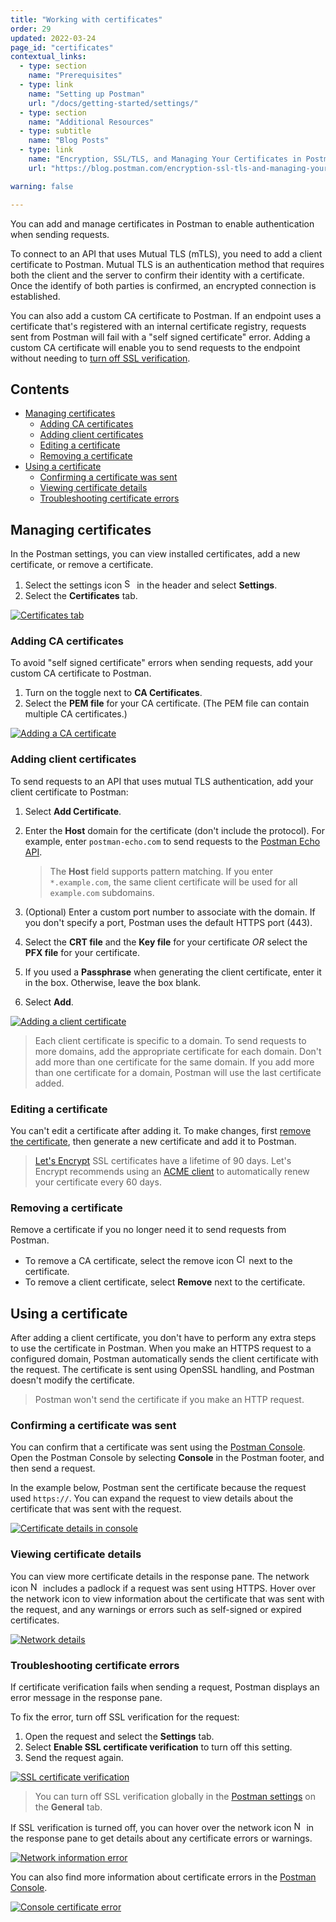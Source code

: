 ```yaml
---
title: "Working with certificates"
order: 29
updated: 2022-03-24
page_id: "certificates"
contextual_links:
  - type: section
    name: "Prerequisites"
  - type: link
    name: "Setting up Postman"
    url: "/docs/getting-started/settings/"
  - type: section
    name: "Additional Resources"
  - type: subtitle
    name: "Blog Posts"
  - type: link
    name: "Encryption, SSL/TLS, and Managing Your Certificates in Postman"
    url: "https://blog.postman.com/encryption-ssl-tls-and-managing-your-certificates-in-postman/"

warning: false

---
```


You can add and manage certificates in Postman to enable authentication when sending requests.

To connect to an API that uses Mutual TLS (mTLS), you need to add a client certificate to Postman. Mutual TLS is an authentication method that requires both the client and the server to confirm their identity with a certificate. Once the identify of both parties is confirmed, an encrypted connection is established.

You can also add a custom CA certificate to Postman. If an endpoint uses a certificate that's registered with an internal certificate registry, requests sent from Postman will fail with a "self signed certificate" error. Adding a custom CA certificate will enable you to send requests to the endpoint without needing to [turn off SSL verification](#troubleshooting-certificate-errors).

## Contents

* [Managing certificates](#managing-certificates)
    * [Adding CA certificates](#adding-ca-certificates)
    * [Adding client certificates](#adding-client-certificates)
    * [Editing a certificate](#editing-a-certificate)
    * [Removing a certificate](#removing-a-certificate)
* [Using a certificate](#using-a-certificate)
    * [Confirming a certificate was sent](#confirming-a-certificate-was-sent)
    * [Viewing certificate details](#viewing-certificate-details)
    * [Troubleshooting certificate errors](#troubleshooting-certificate-errors)

## Managing certificates

In the Postman settings, you can view installed certificates, add a new certificate, or remove a certificate.

1. Select the settings icon <img alt="Settings icon" src="https://assets.postman.com/postman-docs/icon-settings-v9.jpg#icon" width="16px"> in the header and select **Settings**.
1. Select the **Certificates** tab.

[![Certificates tab](https://assets.postman.com/postman-docs/certificates-settings-tab-v9-14.jpg)](https://assets.postman.com/postman-docs/certificates-settings-tab-v9-14.jpg)

### Adding CA certificates

To avoid "self signed certificate" errors when sending requests, add your custom CA certificate to Postman.

1. Turn on the toggle next to **CA Certificates**.
1. Select the **PEM file** for your CA certificate. (The PEM file can contain multiple CA certificates.)

[![Adding a CA certificate](https://assets.postman.com/postman-docs/certificates-add-ca-cert-v9-14.jpg)](https://assets.postman.com/postman-docs/certificates-add-ca-cert-v9-14.jpg)

### Adding client certificates

To send requests to an API that uses mutual TLS authentication, add your client certificate to Postman:

1. Select **Add Certificate**.
1. Enter the **Host** domain for the certificate (don't include the protocol). For example, enter `postman-echo.com` to send requests to the [Postman Echo API](https://www.postman.com/postman/workspace/published-postman-templates/documentation/631643-f695cab7-6878-eb55-7943-ad88e1ccfd65).

    > The **Host** field supports pattern matching. If you enter `*.example.com`, the same client certificate will be used for all `example.com` subdomains.

1. (Optional) Enter a custom port number to associate with the domain. If you don't specify a port, Postman uses the default HTTPS port (443).
1. Select the **CRT file** and the **Key file** for your certificate *OR* select the **PFX file** for your certificate.
1. If you used a **Passphrase** when generating the client certificate, enter it in the box. Otherwise, leave the box blank.
1. Select **Add**.

[![Adding a client certificate](https://assets.postman.com/postman-docs/certificates-add-client-cert-v9-14.jpg)](https://assets.postman.com/postman-docs/certificates-add-client-cert-v9-14.jpg)

> Each client certificate is specific to a domain. To send requests to more domains, add the appropriate certificate for each domain. Don't add more than one certificate for the same domain. If you add more than one certificate for a domain, Postman will use the last certificate added.

### Editing a certificate

You can't edit a certificate after adding it. To make changes, first [remove the certificate](#removing-a-certificate), then generate a new certificate and add it to Postman.

> [Let's Encrypt](https://letsencrypt.org/) SSL certificates have a lifetime of 90 days. Let's Encrypt recommends using an [ACME client](https://letsencrypt.org/docs/client-options/) to automatically renew your certificate every 60 days.

### Removing a certificate

Remove a certificate if you no longer need it to send requests from Postman.

* To remove a CA certificate, select the remove icon <img alt="Close icon" src="https://assets.postman.com/postman-docs/icon-close.jpg#icon" width="16px"> next to the certificate.
* To remove a client certificate, select **Remove** next to the certificate.

## Using a certificate

After adding a client certificate, you don't have to perform any extra steps to use the certificate in Postman. When you make an HTTPS request to a configured domain, Postman automatically sends the client certificate with the request. The certificate is sent using OpenSSL handling, and Postman doesn't modify the certificate.

> Postman won't send the certificate if you make an HTTP request.

### Confirming a certificate was sent

You can confirm that a certificate was sent using the [Postman Console](/docs/sending-requests/troubleshooting-api-requests/). Open the Postman Console by selecting **Console** in the Postman footer, and then send a request.

In the example below, Postman sent the certificate because the request used `https://`. You can expand the request to view details about the certificate that was sent with the request.

[![Certificate details in console](https://assets.postman.com/postman-docs/certificates-console-details-v9-14.jpg)](https://assets.postman.com/postman-docs/certificates-console-details-v9-14.jpg)

### Viewing certificate details

You can view more certificate details in the response pane. The network icon <img alt="Network information locked icon" src="https://assets.postman.com/postman-docs/icon-globe-locked.jpg#icon" width="16px"> includes a padlock if a request was sent using HTTPS. Hover over the network icon to view information about the certificate that was sent with the request, and any warnings or errors such as self-signed or expired certificates.

[![Network details](https://assets.postman.com/postman-docs/certificates-network-details-v9-14.jpg)](https://assets.postman.com/postman-docs/certificates-network-details-v9-14.jpg)

### Troubleshooting certificate errors

If certificate verification fails when sending a request, Postman displays an error message in the response pane.

To fix the error, turn off SSL verification for the request:

1. Open the request and select the **Settings** tab.
1. Select **Enable SSL certificate verification** to turn off this setting.
1. Send the request again.

[![SSL certificate verification](https://assets.postman.com/postman-docs/certificates-ssl-verification-v9-14.jpg)](https://assets.postman.com/postman-docs/certificates-ssl-verification-v9-14.jpg)

> You can turn off SSL verification globally in the [Postman settings](/docs/getting-started/settings/) on the **General** tab.

If SSL verification is turned off, you can hover over the network icon <img alt="Network information error icon" src="https://assets.postman.com/postman-docs/icon-globe-error.jpg#icon" width="16px"> in the response pane to get details about any certificate errors or warnings.

[![Network information error](https://assets.postman.com/postman-docs/certificates-network-error-v9-14.jpg)](https://assets.postman.com/postman-docs/certificates-network-error-v9-14.jpg)

You can also find more information about certificate errors in the [Postman Console](/docs/sending-requests/troubleshooting-api-requests/).

[![Console certificate error](https://assets.postman.com/postman-docs/certificates-console-error-v9-14.jpg)](https://assets.postman.com/postman-docs/certificates-console-error-v9-14.jpg)
